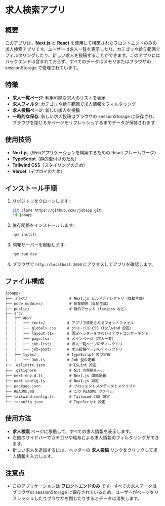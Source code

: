 # 求人検索アプリ

## 概要
このアプリは、**Next.js** と **React** を使用して構築されたフロントエンドのみの求人検索アプリです。ユーザーは求人一覧を表示したり、カテゴリや給与範囲でフィルタリングしたり、新しい求人を投稿することができます。このアプリにはバックエンドは含まれておらず、すべてのデータはメモリまたはブラウザの sessionStorage で管理されています。

## 特徴
- **求人一覧ページ**: 利用可能な求人のリストを表示
- **求人フィルタ**: カテゴリや給与範囲で求人情報をフィルタリング
- **求人投稿ページ**: 新しい求人を投稿
- **一時的な保存**: 新しい求人投稿はブラウザの sessionStorage に保存され、ブラウザを閉じるかページをリフレッシュするまでデータが保持されます

## 使用技術
- **Next.js**（Webアプリケーションを構築するための React フレームワーク）
- **TypeScript**（静的型付けのため）
- **Tailwind CSS**（スタイリングのため）
- **Vercel**（デプロイのため）

## インストール手順
1. リポジトリをクローンします:
   ```sh
   git clone https://github.com//jobapp.git
   cd jobapp
   ```
2. 依存関係をインストールします:
   ```sh
   npm install
   ```
3. 開発サーバーを起動します:
   ```sh
   npm run dev
   ```
4. ブラウザで `http://localhost:3000` にアクセスしてアプリを確認します。

## ファイル構成
```
jobapp/
├── .next/                   # Next.js ビルドディレクトリ（自動生成）
├── node_modules/            # 依存関係（自動生成）
├── public/                  # 静的アセット（favicon など）
├── src/
│   ├── app/
│   │   ├── fonts/          # アプリで使用されるフォントファイル
│   │   ├── globals.css     # グローバル CSS（Tailwind 設定）
│   │   ├── layout.tsx      # 固定ヘッダーを含むレイアウトコンポーネント
│   │   ├── page.tsx        # メインページ（求人一覧）
│   │   ├── job-list/       # 求人一覧ページのディレクトリ
│   │   ├── job-post/       # 求人投稿ページのディレクトリ
│   ├── types/              # TypeScript の型定義
│   │   └── Job.ts          # Job 型の定義
├── .eslintrc.json           # ESLint 設定
├── .gitignore               # Git の無視ルール
├── next-env.d.ts            # Next.js 環境定義
├── next.config.ts           # Next.js 設定
├── package.json             # プロジェクトメタデータとスクリプト
├── README.md                # この README ファイル
├── tailwind.config.ts       # Tailwind CSS 設定
└── tsconfig.json            # TypeScript 設定
```

## 使用方法
- **求人検索** ページに移動して、すべての求人情報を表示します。
- 左側のサイドバーでカテゴリや給与による求人情報のフィルタリングができます。
- 新しい求人を追加するには、ヘッダーの **求人投稿** リンクをクリックして求人情報を入力します。

## 注意点
- このアプリケーションは **フロントエンドのみ** です。すべての求人データはブラウザの sessionStorage に保存されているため、ユーザーがページをリフレッシュしたりブラウザを閉じたりするとデータは消失します。
